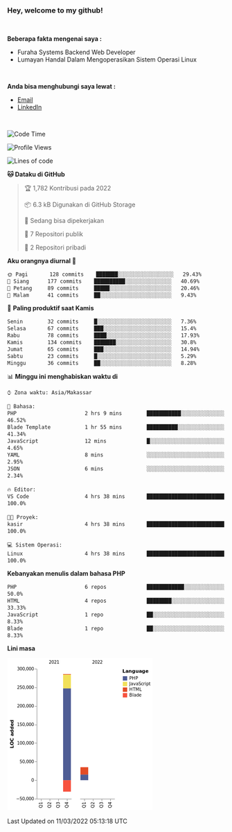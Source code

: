 <h3>Hey, welcome to my github!</h3>

<br>

<p><strong>Beberapa fakta mengenai saya :</strong></p>

<ul>
  <li>Furaha Systems Backend Web Developer</li>
  <li>Lumayan Handal Dalam Mengoperasikan Sistem Operasi Linux</li>
</ul>

<br>

<p><strong>Anda bisa menghubungi saya lewat :</strong></p>

<ul>
  <li><a href="mailto:renaldiapriyanto419@gmail.com">Email</a></li>
  <li><a href="https://www.linkedin.com/in/renaldi-kadang-314314206/">LinkedIn</a></li>
</ul>

<br>

<!--START_SECTION:waka-->
![Code Time](http://img.shields.io/badge/Code%20Time-36%20hrs%207%20mins-blue)

![Profile Views](http://img.shields.io/badge/Profil%20dilihat-16-blue)

![Lines of code](https://img.shields.io/badge/Sejak%20Hello%20World%20aku%20telah%20menulis-291%20Thousand%20baris%20kode-blue)

**🐱 Dataku di GitHub** 

> 🏆 1,782 Kontribusi pada 2022
 > 
> 📦 6.3 kB Digunakan di GitHub Storage 
 > 
> 💼 Sedang bisa dipekerjakan
 > 
> 📜 7 Repositori publik 
 > 
> 🔑 2 Repositori pribadi  
 > 
**Aku orangnya diurnal 🐤** 

```text
🌞 Pagi       128 commits    ███████░░░░░░░░░░░░░░░░░░   29.43% 
🌆 Siang      177 commits    ██████████░░░░░░░░░░░░░░░   40.69% 
🌃 Petang     89 commits     █████░░░░░░░░░░░░░░░░░░░░   20.46% 
🌙 Malam      41 commits     ██░░░░░░░░░░░░░░░░░░░░░░░   9.43%

```
📅 **Paling produktif saat Kamis** 

```text
Senin        32 commits     █░░░░░░░░░░░░░░░░░░░░░░░░   7.36% 
Selasa       67 commits     ███░░░░░░░░░░░░░░░░░░░░░░   15.4% 
Rabu         78 commits     ████░░░░░░░░░░░░░░░░░░░░░   17.93% 
Kamis        134 commits    ███████░░░░░░░░░░░░░░░░░░   30.8% 
Jumat        65 commits     ███░░░░░░░░░░░░░░░░░░░░░░   14.94% 
Sabtu        23 commits     █░░░░░░░░░░░░░░░░░░░░░░░░   5.29% 
Minggu       36 commits     ██░░░░░░░░░░░░░░░░░░░░░░░   8.28%

```


📊 **Minggu ini menghabiskan waktu di** 

```text
⌚︎ Zona waktu: Asia/Makassar

💬 Bahasa: 
PHP                      2 hrs 9 mins        ███████████░░░░░░░░░░░░░░   46.52% 
Blade Template           1 hr 55 mins        ██████████░░░░░░░░░░░░░░░   41.34% 
JavaScript               12 mins             █░░░░░░░░░░░░░░░░░░░░░░░░   4.65% 
YAML                     8 mins              ░░░░░░░░░░░░░░░░░░░░░░░░░   2.95% 
JSON                     6 mins              ░░░░░░░░░░░░░░░░░░░░░░░░░   2.34%

🔥 Editor: 
VS Code                  4 hrs 38 mins       █████████████████████████   100.0%

🐱‍💻 Proyek: 
kasir                    4 hrs 38 mins       █████████████████████████   100.0%

💻 Sistem Operasi: 
Linux                    4 hrs 38 mins       █████████████████████████   100.0%

```

**Kebanyakan menulis dalam bahasa PHP** 

```text
PHP                      6 repos             ████████████░░░░░░░░░░░░░   50.0% 
HTML                     4 repos             ████████░░░░░░░░░░░░░░░░░   33.33% 
JavaScript               1 repo              ██░░░░░░░░░░░░░░░░░░░░░░░   8.33% 
Blade                    1 repo              ██░░░░░░░░░░░░░░░░░░░░░░░   8.33%

```


**Lini masa**

![Chart not found](https://raw.githubusercontent.com/Sylent-Sys/Sylent-Sys/main/charts/bar_graph.png) 


 Last Updated on 11/03/2022 05:13:18 UTC
<!--END_SECTION:waka-->
